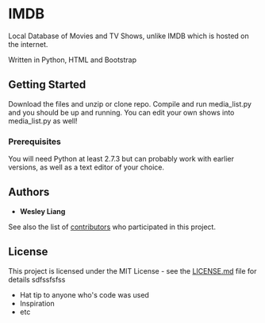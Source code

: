 # IMDB

Local Database of Movies and TV Shows, unlike IMDB which is hosted on the internet.

Written in Python, HTML and Bootstrap

## Getting Started

Download the files and unzip or clone repo. Compile and run media_list.py and you should be up and running. You can edit your own shows into media_list.py as well!

### Prerequisites

You will need Python at least 2.7.3 but can probably work with earlier versions, as well as a text editor of your choice.

## Authors

* **Wesley Liang**

See also the list of [contributors](https://github.com/your/project/contributors) who participated in this project.

## License

This project is licensed under the MIT License - see the [LICENSE.md](LICENSE.md) file for details
sdfssfsfss

* Hat tip to anyone who's code was used
* Inspiration
* etc
